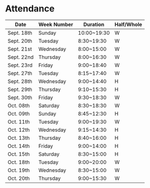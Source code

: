 # Attendance

| Date       | Week Number | Duration    | Half/Whole |
|------------|-------------|-------------|------------|
| Sept. 18th | Sunday      | 10:00~19:30 | W          |
| Sept. 20th | Tuesday     |  8:30~19:30 | W          |
| Sept. 21st | Wednesday   |  8:00~15:00 | W          |
| Sept. 22nd | Thursday    | 8:00~16:30  | W          |
| Sept. 23rd | Friday      | 9:00~18:40  | W          |
| Sept. 27th | Tuesday     | 8:15~17:40  | W          |
| Sept. 28th | Wednesday   | 9:00~14:40  | H          |
| Sept. 29th | Thursday    | 9:10~15:30  | H          |
| Sept. 30th | Friday      | 9:30~18:30  | W          |
| Oct. 08th  | Saturday    | 8:30~18:30  | W          |
| Oct. 09th  | Sunday      | 8:45~12:30  | H          |
| Oct. 11th  | Tuesday     | 9:00~19:30  | W          |
| Oct. 12th  | Wednesday   | 9:15~14:30  | H          |
| Oct. 13th  | Thursday    | 8:40~16:00  | H          |
| Oct. 14th  | Friday      | 9:00~14:00  | H          |
| Oct. 15th  | Saturday    | 8:30~15:00  | H          |
| Oct. 18th  | Tuesday     | 9:00~20:00  | W          |
| Oct. 19th  | Wednesday   | 8:30~15:00  | W          |
| Oct. 20th  | Thursday    | 9:00~15:30  | W          |
